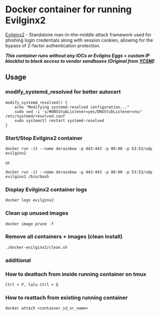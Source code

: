 # Docker container for running Evilginx2

[Evilginx2](https://github.com/kgretzky/evilginx2) - Standalone man-in-the-middle attack framework used for phishing login credentials along with session cookies, allowing for the bypass of 2-factor authentication protection.

***This container runs without any IOCs or Evilginx Eggs + custom IP blacklist to block access to vendor sandboxes (Original from [YCSM](https://github.com/infosecn1nja/ycsm/blob/master/maps/ip_blacklist.conf))***

## Usage

### modify_systemd_resolved for better autocert 
```shell
modify_systemd_resolved() {
    echo "Modifying systemd-resolved configuration..."
    sudo sed -i 's/#DNSStubListener=yes/DNSStubListener=no/' /etc/systemd/resolved.conf
    sudo systemctl restart systemd-resolved
}
```

### Start/Stop Evilginx2 container
```shell
docker run -it --name derainbow -p 443:443 -p 80:80 -p 53:53/udp evilginx2
```
or
```shell
docker run -it --name derainbow -p 443:443 -p 80:80 -p 53:53/udp evilginx2 /bin/bash
```

### Display Evilginx2 container logs

```shell
docker logs evilginx2
```

### Clean up unused images
```shell
docker image prune -f
```

### Remove all containers + images (clean install)

```shell
./docker-evilginx2/clean.sh
```


### additional
### How to deattach from inside running container on tmux

```shell
Ctrl + P, lalu Ctrl + Q
```

###  How to reattach from existing running container
```shell
docker attach <container_id_or_name>
```

